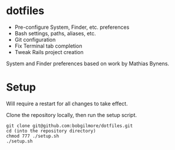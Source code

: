 dotfiles
========
* Pre-configure System, Finder, etc. preferences
* Bash settings, paths, aliases, etc.
* Git configuration
* Fix Terminal tab completion
* Tweak Rails project creation

System and Finder preferences based on work by Mathias Bynens.

Setup
=====
Will require a restart for all changes to take effect.

Clone the repository locally, then run the setup script.

    git clone git@github.com:bobgilmore/dotfiles.git
    cd (into the repository directory)
    chmod 777 ./setup.sh
    ./setup.sh